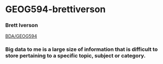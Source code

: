 # GEOG594-brettiverson
### Brett Iverson
[BDA/GEOG594](https://sdsu.instructure.com/courses/162125)
### Big data to me is a large size of information that is difficult to store pertaining to a specific topic, subject or category. 
